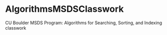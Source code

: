 # AlgorithmsMSDSClasswork
CU Boulder MSDS Program: Algorithms for Searching, Sorting, and Indexing classwork
